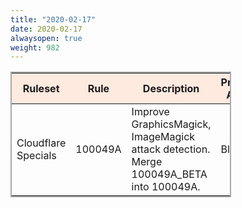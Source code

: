 ```yaml
---
title: "2020-02-17"
date: 2020-02-17
alwaysopen: true
weight: 982
---
```


<table style="border: solid 2px darkgrey; width:70%;">
    <thead style="background:#ffeadf;">
        <tr>
            <th>Ruleset</th>
            <th>Rule</th>
            <th>Description</th>
            <th>Previous Action</th>
            <th>New Action</th>
        </tr>
    </thead>
    <tbody>
        <tr>
            <td>Cloudflare Specials</td>
            <td>100049A</td>
            <td>Improve GraphicsMagick, ImageMagick attack detection. Merge 100049A_BETA into 100049A.</td>
            <td>Block</td>
            <td>Block</td>
        </tr>
    </tbody>
</table>

